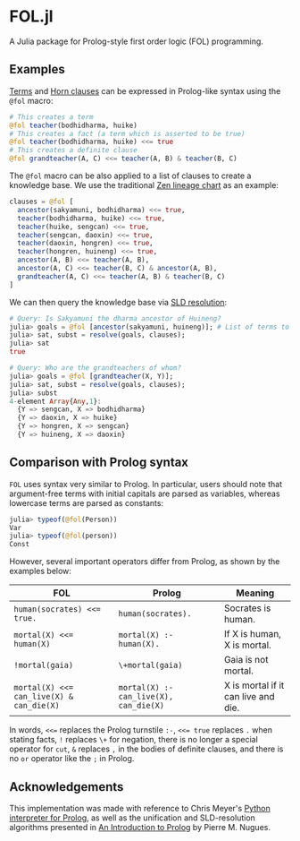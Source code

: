 # FOL.jl

A Julia package for Prolog-style first order logic (FOL) programming.

## Examples

[Terms](http://www.dai.ed.ac.uk/groups/ssp/bookpages/quickprolog/node5.html) and [Horn clauses](https://en.wikipedia.org/wiki/Horn_clause) can be expressed in Prolog-like syntax using the
`@fol` macro:
```julia
# This creates a term
@fol teacher(bodhidharma, huike)
# This creates a fact (a term which is asserted to be true)
@fol teacher(bodhidharma, huike) <<= true
# This creates a definite clause
@fol grandteacher(A, C) <<= teacher(A, B) & teacher(B, C)
```
The `@fol` macro can be also applied to a list of clauses to create a
knowledge base. We use the traditional [Zen lineage chart](https://en.wikipedia.org/wiki/Zen_lineage_charts) as an example:
```julia
clauses = @fol [
  ancestor(sakyamuni, bodhidharma) <<= true,
  teacher(bodhidharma, huike) <<= true,
  teacher(huike, sengcan) <<= true,
  teacher(sengcan, daoxin) <<= true,
  teacher(daoxin, hongren) <<= true,
  teacher(hongren, huineng) <<= true,
  ancestor(A, B) <<= teacher(A, B),
  ancestor(A, C) <<= teacher(B, C) & ancestor(A, B),
  grandteacher(A, C) <<= teacher(A, B) & teacher(B, C)
]
```
We can then query the knowledge base via [SLD resolution](https://en.wikipedia.org/wiki/SLD_resolution):
```julia
# Query: Is Sakyamuni the dharma ancestor of Huineng?
julia> goals = @fol [ancestor(sakyamuni, huineng)]; # List of terms to query or prove
julia> sat, subst = resolve(goals, clauses);
julia> sat
true

# Query: Who are the grandteachers of whom?
julia> goals = @fol [grandteacher(X, Y)];
julia> sat, subst = resolve(goals, clauses);
julia> subst
4-element Array{Any,1}:
  {Y => sengcan, X => bodhidharma}
  {Y => daoxin, X => huike}
  {Y => hongren, X => sengcan}
  {Y => huineng, X => daoxin}
```

## Comparison with Prolog syntax

`FOL` uses syntax very similar to Prolog. In particular, users should
note that argument-free terms with initial capitals are parsed as variables,
whereas lowercase terms are parsed as constants:
```julia
julia> typeof(@fol(Person))
Var
julia> typeof(@fol(person))
Const
```

However, several important operators differ from Prolog, as shown by the examples below:

| FOL                                      | Prolog                                 | Meaning                             |
|------------------------------------------|----------------------------------------|-------------------------------------|
| `human(socrates) <<= true.`              | `human(socrates).`                     | Socrates is human.                  |
| `mortal(X) <<= human(X)`                 | `mortal(X) :- human(X).`               | If X is human, X is mortal.         |
| `!mortal(gaia)`                          | `\+mortal(gaia)`                       | Gaia is not mortal.                 |
| `mortal(X) <<= can_live(X) & can_die(X)` | `mortal(X) :- can_live(X), can_die(X)` | X is mortal if it can live and die. |

In words, `<<=` replaces the Prolog turnstile `:-`, `<<= true` replaces `.` when stating facts, `!` replaces `\+` for negation, there is no longer a special
operator for `cut`, `&` replaces `,` in the bodies of
definite clauses, and there is no `or` operator like the `;` in Prolog.

## Acknowledgements

This implementation was made with reference to Chris Meyer's [Python interpreter for Prolog](http://www.openbookproject.net/py4fun/prolog/intro.html), as well as the unification and SLD-resolution algorithms presented in [An Introduction to Prolog](https://link.springer.com/content/pdf/bbm%3A978-3-642-41464-0%2F1.pdf) by Pierre M. Nugues.
